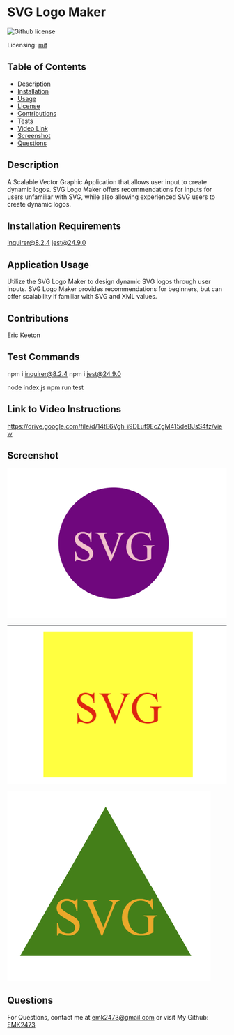 
  # SVG Logo Maker
  ![Github license](https://img.shields.io/badge/mit-blue.svg)
 
 Licensing: [mit](https://choosealicense.com/licenses/mit/)
  
  ## Table of Contents

  - [Description](#description)
  - [Installation](#installation-requirements)
  - [Usage](#application-usage)
  - [License](#licensing-information)
  - [Contributions](#contributions)
  - [Tests](#tests-commands)
  - [Video Link](#link-to-video-instructions)
  - [Screenshot](#screenshot)
  - [Questions](#questions)

  ## Description
  A Scalable Vector Graphic Application that allows user input to create dynamic logos. SVG Logo Maker offers recommendations for inputs for users unfamiliar with SVG, while also allowing experienced SVG users to create dynamic logos.

  ## Installation Requirements
  inquirer@8.2.4
  jest@24.9.0

  ## Application Usage
  Utilize the SVG Logo Maker to design dynamic SVG logos through user inputs. SVG Logo Maker provides recommendations for beginners, but can offer scalability if familiar with SVG and XML values.
  
  ## Contributions
  Eric Keeton

  ## Test Commands
  npm i inquirer@8.2.4
  npm i jest@24.9.0
  
  node index.js
  npm run test

  ## Link to Video Instructions
  https://drive.google.com/file/d/14tE6Vgh_i9DLuf9EcZgM415deBJsS4fz/view

  ## Screenshot
  ![screenshot of circle logo](./examples/exampleLogoCircle.png)

  ![screenshot of square logo](./examples/exampleLogoSquare.png)

  ![screenshot of triangle logo](./examples/exampleLogoTriangle.png)

  ## Questions
  For Questions, contact me at emk2473@gmail.com or visit My Github: [EMK2473](https://github.com/EMK2473)

